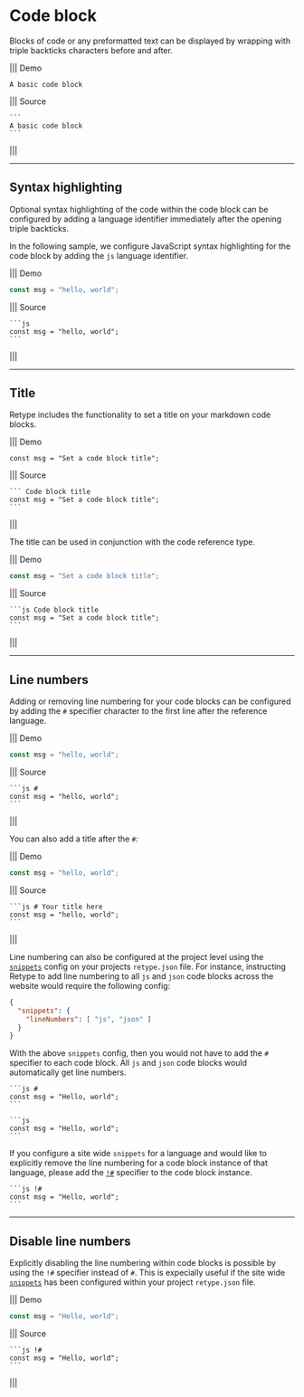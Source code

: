 # Code block

Blocks of code or any preformatted text can be displayed by wrapping with triple backticks characters before and after.

||| Demo
```
A basic code block
```
||| Source
~~~
```
A basic code block
```
~~~
|||

---

## Syntax highlighting

Optional syntax highlighting of the code within the code block can be configured by adding a language identifier immediately after the opening triple backticks.

In the following sample, we configure JavaScript syntax highlighting for the code block by adding the `js` language identifier.

||| Demo
```js
const msg = "hello, world";
```
||| Source
~~~
```js
const msg = "hello, world";
```
~~~
|||

---

## Title

Retype includes the functionality to set a title on your markdown code blocks.

||| Demo
``` Code block title
const msg = "Set a code block title";
```
||| Source
~~~
``` Code block title
const msg = "Set a code block title";
```
~~~
|||

The title can be used in conjunction with the code reference type.

||| Demo
```js Code block title
const msg = "Set a code block title";
```
||| Source
~~~
```js Code block title
const msg = "Set a code block title";
```
~~~
|||

---

## Line numbers

Adding or removing line numbering for your code blocks can be configured by adding the `#` specifier character to the first line after the reference language.

||| Demo
```js #
const msg = "hello, world";
```
||| Source
~~~
```js #
const msg = "hello, world";
```
~~~
|||

You can also add a title after the `#`:

||| Demo
```js # Your title here
const msg = "hello, world";
```
||| Source
~~~
```js # Your title here
const msg = "hello, world";
```
~~~
|||

Line numbering can also be configured at the project level using the [`snippets`](../configuration/project.md#snippets) config on your projects `retype.json` file. For instance, instructing Retype to add line numbering to all `js` and `json` code blocks across the website would require the following config:

```json Enable line numbering for js and json code blocks site wide
{
  "snippets": {
    "lineNumbers": [ "js", "json" ]
  }
}
```

With the above `snippets` config, then you would not have to add the `#` specifier to each code block. All `js` and `json` code blocks would automatically get line numbers.

~~~ Without `snippets` config
```js #
const msg = "Hello, world";
```
~~~

~~~ With `snippets` config
```js
const msg = "Hello, world";
```
~~~

If you configure a site wide `snippets` for a language and would like to explicitly remove the line numbering for a code block instance of that language, please add the [`!#`](#disable-line-numbers) specifier to the code block instance.

~~~ Remove line numbers if `snippets` config
```js !#
const msg = "Hello, world";
```
~~~

---

## Disable line numbers

Explicitly disabling the line numbering within code blocks is possible by using the `!#` specifier instead of `#`. This is expecially useful if the site wide [`snippets`](http://localhost:5000/configuration/project/#snippets) has been configured within your project `retype.json` file.

||| Demo
```js !#
const msg = "Hello, world";
```
||| Source
~~~
```js !#
const msg = "Hello, world";
```
~~~
|||
